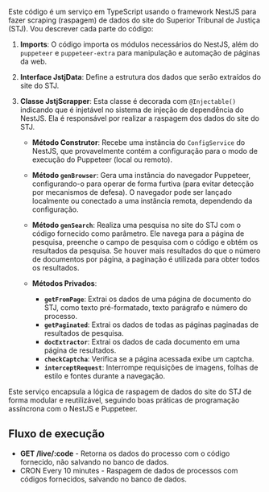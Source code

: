 Este código é um serviço em TypeScript usando o framework NestJS para fazer scraping (raspagem) de dados do site do Superior Tribunal de Justiça (STJ). Vou descrever cada parte do código:

1. **Imports**: O código importa os módulos necessários do NestJS, além do `puppeteer` e `puppeteer-extra` para manipulação e automação de páginas da web.

2. **Interface JstjData**: Define a estrutura dos dados que serão extraídos do site do STJ.

3. **Classe JstjScrapper**: Esta classe é decorada com `@Injectable()` indicando que é injetável no sistema de injeção de dependência do NestJS. Ela é responsável por realizar a raspagem dos dados do site do STJ.

    - **Método Construtor**: Recebe uma instância do `ConfigService` do NestJS, que provavelmente contém a configuração para o modo de execução do Puppeteer (local ou remoto).

    - **Método `genBrowser`**: Gera uma instância do navegador Puppeteer, configurando-o para operar de forma furtiva (para evitar detecção por mecanismos de defesa). O navegador pode ser lançado localmente ou conectado a uma instância remota, dependendo da configuração.

    - **Método `genSearch`**: Realiza uma pesquisa no site do STJ com o código fornecido como parâmetro. Ele navega para a página de pesquisa, preenche o campo de pesquisa com o código e obtém os resultados da pesquisa. Se houver mais resultados do que o número de documentos por página, a paginação é utilizada para obter todos os resultados.

    - **Métodos Privados**:
        - **`getFromPage`**: Extrai os dados de uma página de documento do STJ, como texto pré-formatado, texto parágrafo e número do processo.
        - **`getPaginated`**: Extrai os dados de todas as páginas paginadas de resultados de pesquisa.
        - **`docExtractor`**: Extrai os dados de cada documento em uma página de resultados.
        - **`checkCaptcha`**: Verifica se a página acessada exibe um captcha.
        - **`interceptRequest`**: Interrompe requisições de imagens, folhas de estilo e fontes durante a navegação.

Este serviço encapsula a lógica de raspagem de dados do site do STJ de forma modular e reutilizável, seguindo boas práticas de programação assíncrona com o NestJS e Puppeteer.

## Fluxo de execução
- **GET /live/:code** - Retorna os dados do processo com o código fornecido, não salvando no banco de dados.
- CRON Every 10 minutes - Raspagem de dados de processos com códigos fornecidos, salvando no banco de dados.
